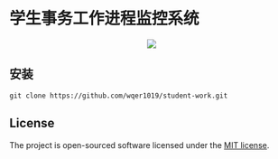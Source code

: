 # 学生事务工作进程监控系统

<p align="center">
  <img style="max-width:50%" src="https://github.com/wqer1019/student-work/blob/master/public/design_chart.png">
  <br>
</p>

## 安装

```shell
git clone https://github.com/wqer1019/student-work.git
```

## License

The project is open-sourced software licensed under the [MIT license](https://mit-license.org/).
